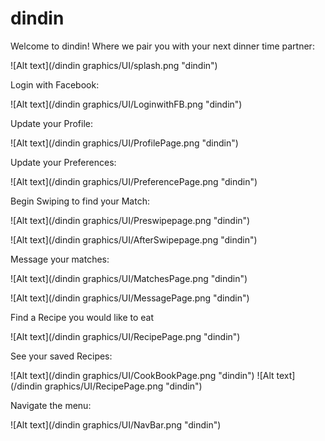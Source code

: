 # dindin

Welcome to dindin! Where we pair you with your next dinner time partner:

![Alt text](/dindin graphics/UI/splash.png "dindin")

Login with Facebook:

![Alt text](/dindin graphics/UI/LoginwithFB.png "dindin")

Update your Profile:

![Alt text](/dindin graphics/UI/ProfilePage.png "dindin")

Update your Preferences:

![Alt text](/dindin graphics/UI/PreferencePage.png "dindin")

Begin Swiping to find your Match:

![Alt text](/dindin graphics/UI/Preswipepage.png "dindin")

![Alt text](/dindin graphics/UI/AfterSwipepage.png "dindin")

Message your matches:

![Alt text](/dindin graphics/UI/MatchesPage.png "dindin")

![Alt text](/dindin graphics/UI/MessagePage.png "dindin")

Find a Recipe you would like to eat

![Alt text](/dindin graphics/UI/RecipePage.png "dindin")

See your saved Recipes:

![Alt text](/dindin graphics/UI/CookBookPage.png "dindin")
![Alt text](/dindin graphics/UI/RecipePage.png "dindin")

Navigate the menu:

![Alt text](/dindin graphics/UI/NavBar.png "dindin")

